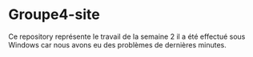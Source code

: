 # Groupe4-site
Ce repository représente le travail de la semaine 2 il a été effectué sous Windows car nous avons eu des problèmes de dernières minutes.

